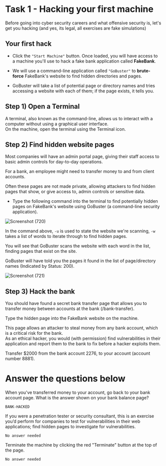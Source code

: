# Task 1 - Hacking your first machine

Before going into cyber security careers and what offensive security is, let's get you hacking (and yes, its legal, all exercises are fake simulations)

## Your first hack

- Click the ``"Start Machine"`` button. Once loaded, you will have access to a machine you'll use to hack a fake bank application called **FakeBank**.

- We will use a command-line application called ``"GoBuster"`` to **brute-force** FakeBank's website to find hidden directories and pages. 
- GoBuster will take a list of potential page or directory names and tries accessing a website with each of them; if the page exists, it tells you.

## Step 1) Open a Terminal

A terminal, also known as the command-line, allows us to interact with a computer without using a graphical user interface.<br>
On the machine, open the terminal using the Terminal icon.  

## Step 2) Find hidden website pages

Most companies will have an admin portal page, giving their staff access to basic admin controls for day-to-day operations.<br>

For a bank, an employee might need to transfer money to and from client accounts.<br> 

Often these pages are not made private, allowing attackers to find hidden pages that show, or give access to, admin controls or sensitive data.

- Type the following command into the terminal to find potentially hidden pages on FakeBank's website using GoBuster (a command-line security application).

![Screenshot (720)](https://user-images.githubusercontent.com/63872951/177399923-3f9fbb94-6ffe-4d6a-8b6a-acef62b16390.png)

In the command above, `-u` is used to state the website we're scanning, `-w` takes a list of words to iterate through to find hidden pages.

You will see that GoBuster scans the website with each word in the list, finding pages that exist on the site. 

GoBuster will have told you the pages it found in the list of page/directory names (Indicated by Status: 200).

![Screenshot (721)](https://user-images.githubusercontent.com/63872951/177402183-4a8f70b0-78c6-4d67-8a0d-6e7340c44fd5.png)


## Step 3) Hack the bank

You should have found a secret bank transfer page that allows you to transfer money between accounts at the bank (/bank-transfer). 

Type the hidden page into the FakeBank website on the machine.

This page allows an attacker to steal money from any bank account, which is a critical risk for the bank.<br> As an ethical hacker, you would (with permission) find vulnerabilities in their application and report them to the bank to fix before a hacker exploits them.

Transfer $2000 from the bank account 2276, to your account (account number 8881).

# Answer the questions below

 When you've transferred money to your account, go back to your bank account page. What is the answer shown on your bank balance page? 
 ```
 BANK-HACKED
 ```
If you were a penetration tester or security consultant, this is an exercise you’d perform for companies to test for vulnerabilities in their web applications; find hidden pages to investigate for vulnerabilities.
```
No answer needed
```
Terminate the machine by clicking the red "Terminate" button at the top of the page.
```
No answer needed
```
